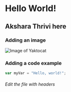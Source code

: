 # Hello World!
## Akshara Thrivi here
###  Adding an image
![Image of Yaktocat](https://octodex.github.com/images/yaktocat.png)
### Adding a code example
```javascript
var myVar = "Hello, world!";
```
###### Edit the file with headers
